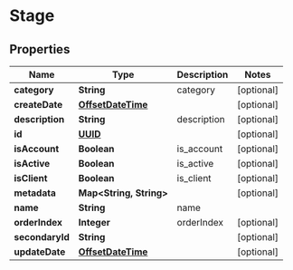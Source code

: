 
# Stage

## Properties
Name | Type | Description | Notes
------------ | ------------- | ------------- | -------------
**category** | **String** | category |  [optional]
**createDate** | [**OffsetDateTime**](OffsetDateTime.md) |  |  [optional]
**description** | **String** | description |  [optional]
**id** | [**UUID**](UUID.md) |  |  [optional]
**isAccount** | **Boolean** | is_account |  [optional]
**isActive** | **Boolean** | is_active |  [optional]
**isClient** | **Boolean** | is_client |  [optional]
**metadata** | **Map&lt;String, String&gt;** |  |  [optional]
**name** | **String** | name | 
**orderIndex** | **Integer** | orderIndex |  [optional]
**secondaryId** | **String** |  |  [optional]
**updateDate** | [**OffsetDateTime**](OffsetDateTime.md) |  |  [optional]



